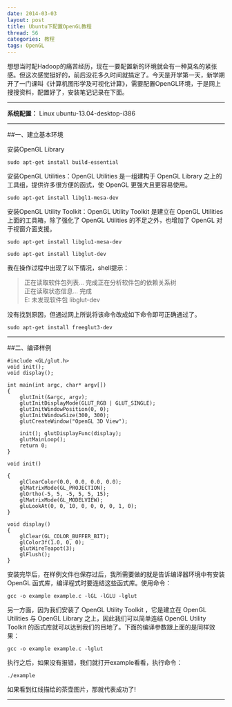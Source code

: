 ```yaml
---
date: 2014-03-03
layout: post
title: Ubuntu下配置OpenGL教程
thread: 56
categories: 教程
tags: OpenGL
---
```


想想当时配Hadoop的痛苦经历，现在一要配置新的环境就会有一种莫名的紧张感。但这次感觉挺好的，前后没花多久时间就搞定了。今天是开学第一天，新学期开了一门课叫《计算机图形学及可视化计算》，需要配置OpenGL环境，于是网上搜搜资料，配置好了，安装笔记记录在下面。

----

**系统配置：** Linux ubuntu-13.04-desktop-i386

----

##一、建立基本环境

安装OpenGL Library

```
sudo apt-get install build-essential
```

安装OpenGL Utilities：OpenGL Utilities 是一组建构于 OpenGL Library 之上的工具组，提供许多很方便的函式，使 OpenGL 更强大且更容易使用。

```
sudo apt-get install libgl1-mesa-dev
```

安装OpenGL Utility Toolkit：OpenGL Utility Toolkit 是建立在 OpenGL Utilities 上面的工具箱，除了强化了 OpenGL Utilities 的不足之外，也增加了 OpenGL 对于视窗介面支援。

```
sudo apt-get install libglu1-mesa-dev
```

```
sudo apt-get install libglut-dev
```

我在操作过程中出现了以下情况，shell提示：

>正在读取软件包列表... 
>完成正在分析软件包的依赖关系树       
>正在读取状态信息... 完成       
>E: 未发现软件包 libglut-dev

没有找到原因，但通过网上所说将该命令改成如下命令即可正确通过了。

```
sudo apt-get install freeglut3-dev
```

----

##二、编译样例

```
#include <GL/glut.h>
void init();
void display();

int main(int argc, char* argv[])
{
    glutInit(&argc, argv);
    glutInitDisplayMode(GLUT_RGB | GLUT_SINGLE);
    glutInitWindowPosition(0, 0);
    glutInitWindowSize(300, 300);
    glutCreateWindow("OpenGL 3D View");

    init(); glutDisplayFunc(display);
    glutMainLoop();
    return 0;
}

void init()

{
    glClearColor(0.0, 0.0, 0.0, 0.0);
    glMatrixMode(GL_PROJECTION);
    glOrtho(-5, 5, -5, 5, 5, 15);
    glMatrixMode(GL_MODELVIEW);
    gluLookAt(0, 0, 10, 0, 0, 0, 0, 1, 0);
}

void display()
{
    glClear(GL_COLOR_BUFFER_BIT);
    glColor3f(1.0, 0, 0);
    glutWireTeapot(3);
    glFlush();
}  
```

安装完毕后，在样例文件也保存过后，我所需要做的就是告诉编译器环境中有安装 OpenGL 函式库，编译程式时要连结这些函式库。使用命令：

```
gcc -o example example.c -lGL -lGLU -lglut
```

另一方面，因为我们安装了 OpenGL Utility Toolkit ，它是建立在 OpenGL Utilities 与 OpenGL Library 之上，因此我们可以简单连结 OpenGL Utility Toolkit 的函式库就可以达到我们的目地了。下面的编译参数跟上面的是同样效果：

```
gcc -o example example.c -lglut
```

执行之后，如果没有报错，我们就打开example看看，执行命令：

```
./example
```

如果看到红线描绘的茶壶图片，那就代表成功了! 

----